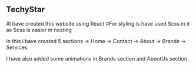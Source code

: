 ## TechyStar

#I have created this website using React 
#For styling is have used Scss in it as Scss is easier in nesting 

In this i have created 5 sections 
 -> Home
 -> Contact 
 -> About
 -> Brands
 -> Services

I have also added some animations in Brands section and AboutUs section
